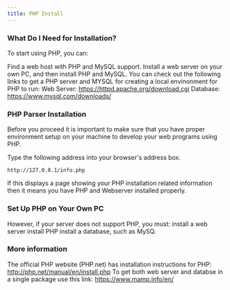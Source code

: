 ```yaml
---
title: PHP Install
---
```


### What Do I Need for Installation?
To start using PHP, you can:

Find a web host with PHP and MySQL support.
Install a web server on your own PC, and then install PHP and MySQL. 
You can check out the following links to get a PHP server and MYSQL for creating a local envinonment for PHP to run:
Web Server: https://httpd.apache.org/download.cgi
Database: https://www.mysql.com/downloads/

### PHP Parser Installation
Before you proceed it is important to make sure that you have proper environment setup on your machine to develop your web programs using PHP.

Type the following address into your browser's address box.
```shell
http://127.0.0.1/info.php
```
If this displays a page showing your PHP installation related information then it means you have PHP and Webserver installed properly.

### Set Up PHP on Your Own PC

However, if your server does not support PHP, you must:
install a web server
install PHP
install a database, such as MySQ.

### More information
The official PHP website (PHP.net) has installation instructions for PHP: http://php.net/manual/en/install.php
To get both web server and databse in a single package use this link: https://www.mamp.info/en/
